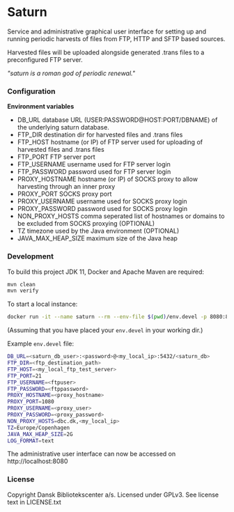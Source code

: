 Saturn
======

Service and administrative graphical user interface for setting up and running periodic harvests of files from
FTP, HTTP and SFTP based sources.

Harvested files will be uploaded alongside generated .trans files to a preconfigured FTP server.

*"saturn is a roman god of periodic renewal."*

### Configuration

**Environment variables**

* DB_URL database URL (USER:PASSWORD@HOST:PORT/DBNAME) of the underlying saturn database.
* FTP_DIR destination dir for harvested files and .trans files
* FTP_HOST hostname (or IP) of FTP server used for uploading of harvested files and .trans files
* FTP_PORT FTP server port
* FTP_USERNAME username used for FTP server login
* FTP_PASSWORD password used for FTP server login
* PROXY_HOSTNAME hostname (or IP) of SOCKS proxy to allow harvesting through an inner proxy
* PROXY_PORT SOCKS proxy port
* PROXY_USERNAME username used for SOCKS proxy login
* PROXY_PASSWORD password used for SOCKS proxy login
* NON_PROXY_HOSTS comma seperated list of hostnames or domains to be excluded from SOCKS proxying (OPTIONAL)
* TZ timezone used by the Java environment (OPTIONAL)
* JAVA_MAX_HEAP_SIZE maximum size of the Java heap

### Development

To build this project JDK 11, Docker and Apache Maven are required:

```bash
mvn clean
mvn verify
```

To start a local instance:

```bash
docker run -it --name saturn --rm --env-file $(pwd)/env.devel -p 8080:8080 docker-io.dbc.dk/saturn:devel
```
(Assuming that you have placed your ```env.devel``` in your working dir.)

Example ``env.devel`` file:
```bash
DB_URL=<saturn_db_user>:<password>@<my_local_ip>:5432/<saturn_db>
FTP_DIR=<ftp_destination_path>
FTP_HOST=<my_local_ftp_test_server>
FTP_PORT=21
FTP_USERNAME=<ftpuser>
FTP_PASSWORD=<ftppassword>
PROXY_HOSTNAME=<proxy_hostname>
PROXY_PORT=1080
PROXY_USERNAME=<proxy_user>
PROXY_PASSWORD=<proxy_password>
NON_PROXY_HOSTS=dbc.dk,<my_local_ip>
TZ=Europe/Copenhagen
JAVA_MAX_HEAP_SIZE=2G
LOG_FORMAT=text
```

The administrative user interface can now be accessed on http://localhost:8080

### License

Copyright Dansk Bibliotekscenter a/s. Licensed under GPLv3.
See license text in LICENSE.txt
